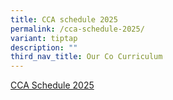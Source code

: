 ```yaml
---
title: CCA schedule 2025
permalink: /cca-schedule-2025/
variant: tiptap
description: ""
third_nav_title: Our Co Curriculum
---
```

<p><a href="/files/Guangyang_Sec_CCA_Schedule_2025.pdf" rel="noopener nofollow" target="_blank">CCA Schedule 2025 </a>
</p>